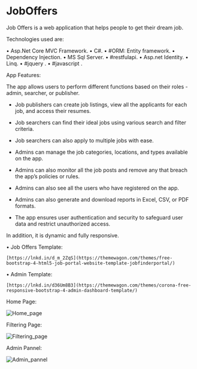 # JobOffers
Job Offers is a web application that helps people to get their dream job.

Technologies used are: 

• Asp.Net Core MVC Framework.
• C#.
• #ORM: Entity framework.
• Dependency Injection.
• MS Sql Server.
• #restfulapi.
• Asp.net Identity.
• Linq.
• #jquery .
• #javascript .



App Features:

The app allows users to perform different functions based on their roles - admin, searcher, or publisher.

- Job publishers can create job listings, view all the applicants for each job, and access their resumes.

- Job searchers can find their ideal jobs using various search and filter criteria.

- Job searchers can also apply to multiple jobs with ease.

- Admins can manage the job categories, locations, and types available on the app.

- Admins can also monitor all the job posts and remove any that breach the app’s policies or rules.

- Admins can also see all the users who have registered on the app.

- Admins can also generate and download reports in Excel, CSV, or PDF formats.

- The app ensures user authentication and security to safeguard user data and restrict unauthorized access.


In addition, it is dynamic and fully responsive.


• Job Offers Template:

    [https://lnkd.in/d_m_2ZqS](https://themewagon.com/themes/free-bootstrap-4-html5-job-portal-website-template-jobfinderportal/)
   
• Admin Template:
 
    [https://lnkd.in/d36Um8B3](https://themewagon.com/themes/corona-free-responsive-bootstrap-4-admin-dashboard-template/)


Home Page:

![Home_page](https://github.com/waria900/JobOffers/assets/87630368/2ff7213e-a3f0-42f5-92eb-297c86fff8ee)


Filtering Page:

![Filtering_page](https://github.com/waria900/JobOffers/assets/87630368/bdd52017-e82c-4110-9414-df1e077bb66c)


Admin Pannel:

![Admin_pannel](https://github.com/waria900/JobOffers/assets/87630368/9ba5cba9-7e1c-4187-bc85-69cd01c6204c)
